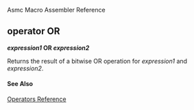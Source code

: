 Asmc Macro Assembler Reference

## operator OR

**_expression1_ OR _expression2_**

Returns the result of a bitwise OR operation for _expression1_ and _expression2_.

#### See Also

[Operators Reference](readme.md)
